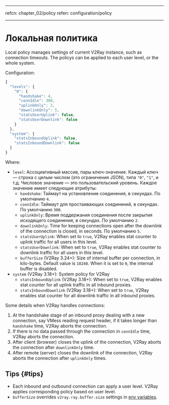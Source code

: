* * *

refcn: chapter_02/policy refen: configuration/policy

* * *

# Локальная политика

Local policy manages settings of current V2Ray instance, such as connection timeouts. The policys can be applied to each user level, or the whole system.

Configuration:

```javascript
{
  "levels": {
    "0": {
      "handshake": 4,
      "connIdle": 300,
      "uplinkOnly": 2,
      "downlinkOnly": 5,
      "statsUserUplink": false,
      "statsUserDownlink": false
    }
  },
  "system": {
    "statsInboundUplink": false,
    "statsInboundDownlink": false
  }
}
```

Where:

* `level`: Ассоциативный массив, пары ключ-значение. Каждый ключ — строка с целым числом (это ограничения JSON), типа `"0"`, `"1"`, и т.д. Числовое значение — это пользовательский уровень. Каждое значение имеет следующие атрибуты: 
  * `handshake`: Таймаут на установление соединения, в секундах. По умолчанию `4`.
  * `connIdle`: Таймаут для простаивающих соединений, в секундах. По умолчанию `300`.
  * `uplinkOnly`: Время поддержания соединения после закрытия исходящего соединения, в секундах. По умолчанию `2`.
  * `downlinkOnly`: Time for keeping connections open after the downlink of the connection is closed, in seconds. По умолчанию `5`.
  * `statsUserUplink`: When set to `true`, V2Ray enables stat counter to uplink traffic for all users in this level.
  * `statsUserDownlink`: When set to `true`, V2Ray enables stat counter to downlink traffic for all users in this level.
  * `bufferSize` (V2Ray 3.24+): Size of internal buffer per connection, in kilo-bytes. Default value is `10240`. When it is set to `0`, the internal buffer is disabled.
* `system` (V2Ray 3.18+): System policy for V2Ray 
  * `statsInboundUplink` (V2Ray 3.18+): When set to `true`, V2Ray enables stat counter for all uplink traffic in all inbound proxies.
  * `statsInboundDownlink` (V2Ray 3.18+): When set to `true`, V2Ray enables stat counter for all downlink traffic in all inbound proxies.

Some details when V2Ray handles connections:

1. At the handshake stage of an inbound proxy dealing with a new connection, say VMess reading request header, if it takes longer than `handshake` time, V2Ray aborts the connection.
2. If there is no data passed through the connection in `connIdle` time, V2Ray aborts the conneciton.
3. After client (browser) closes the uplink of the connection, V2Ray aborts the connection after `downlinkOnly` time.
4. After remote (server) closes the downlink of the connection, V2Ray aborts the connection after `uplinkOnly` times.

## Tips {#tips}

* Each inbound and outbound connection can apply a user level. V2Ray applies corresponding policy based on user level.
* `bufferSize` overrides `v2ray.ray.buffer.size` settings in [env variables](env.md#cache-size-per-connection).